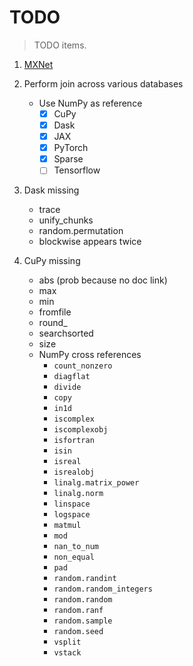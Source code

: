 # TODO

> TODO items.

1.  [MXNet](https://numpy.mxnet.io/api/deepnumpy/routines.array-creation.html)
2.  Perform join across various databases
    -   Use NumPy as reference
        -   [x] CuPy
        -   [x] Dask
        -   [x] JAX
        -   [x] PyTorch
        -   [x] Sparse
        -   [ ] Tensorflow

3.  Dask missing
    -   trace
    -   unify_chunks
    -   random.permutation
    -   blockwise appears twice

4.  CuPy missing
    -  abs (prob because no doc link)
    -  max
    -  min
    -  fromfile
    -  round_
    -  searchsorted
    -  size
    -  NumPy cross references
        -  `count_nonzero`
        -  `diagflat`
        -  `divide`
        -  `copy`
        -  `in1d`
        -  `iscomplex`
        -  `iscomplexobj`
        -  `isfortran`
        -  `isin`
        -  `isreal`
        -  `isrealobj`
        -  `linalg.matrix_power`
        -  `linalg.norm`
        -  `linspace`
        -  `logspace`
        -  `matmul`
        -  `mod`
        -  `nan_to_num`
        -  `non_equal`
        -  `pad`
        -  `random.randint`
        -  `random.random_integers`
        -  `random.random`
        -  `random.ranf`
        -  `random.sample`
        -  `random.seed`
        -  `vsplit`
        -  `vstack`
